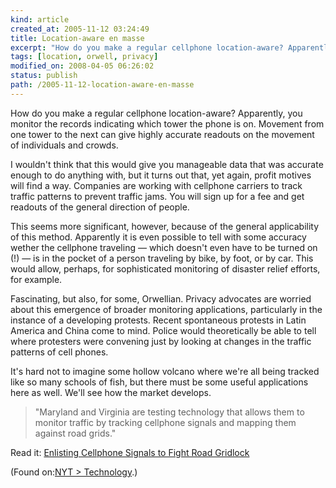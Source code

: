 ```yaml
---
kind: article
created_at: 2005-11-12 03:24:49
title: Location-aware en masse
excerpt: "How do you make a regular cellphone location-aware? Apparently, you monitor the records indicating which tower the phone is on. Movement from one tower to the next can give highly accurate readouts on the movement of individuals and crowds."
tags: [location, orwell, privacy]
modified_on: 2008-04-05 06:26:02
status: publish 
path: /2005-11-12-location-aware-en-masse
---
```


<p>How do you make a regular cellphone location-aware? Apparently, you monitor the records indicating which tower the phone is on. Movement from one tower to the next can give highly accurate readouts on the movement of individuals and crowds.</p>

<p>I wouldn't think that this would give you manageable data that was accurate enough to do anything with, but it turns out that, yet again, profit motives will find a way. Companies are working with cellphone carriers to track traffic patterns to prevent traffic jams. You will sign up for a fee and get readouts of the general direction of people.</p>

<p> This seems more significant, however, because of the general applicability of this method. Apparently it is even possible to tell with some accuracy wether the cellphone traveling &mdash; which doesn't even have to be turned on (!) &mdash; is in the pocket of a person traveling by bike, by foot, or by car. This would allow, perhaps, for sophisticated monitoring of disaster relief efforts, for example.</p> 

<p>Fascinating, but also, for some, Orwellian. Privacy advocates are worried about this emergence of broader monitoring applications, particularly in the instance of a developing protests. Recent spontaneous protests in Latin America and China come to mind. Police would theoretically be able to tell where protesters were convening just by looking at changes in the traffic patterns of cell phones.</p><p> It's hard not to imagine some hollow volcano where we're all being tracked like so many schools of fish, but there must be some useful applications here as well. We'll see how the market develops.</p>  

<blockquote>
<p>"Maryland and Virginia are testing technology that allows them to monitor traffic by tracking cellphone signals and mapping them against road grids."</p>
</blockquote>

<p>Read it: <a href="http://www.nytimes.com/2005/11/11/business/11ftraffic.html?ex=1289365200&en=4411a605ecbfbea1&ei=5088&partner=rssnyt&emc=rss">Enlisting Cellphone Signals to Fight Road Gridlock</a></p>
<p>(Found on:<a href="http://www.nytimes.com/pages/technology/index.html?partner=rssnyt">NYT > Technology</a>.)</p>